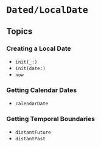 # ``Dated/LocalDate``

## Topics

### Creating a Local Date

- ``init(_:)``
- ``init(date:)``
- ``now``

### Getting Calendar Dates

- ``calendarDate``

### Getting Temporal Boundaries

- ``distantFuture``
- ``distantPast``

